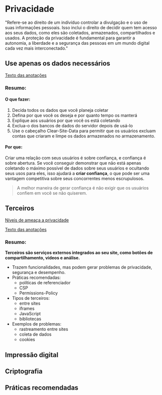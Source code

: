 # Privacidade
"Refere-se ao direito de um indivíduo controlar a divulgação e o uso de suas informações pessoais. Isso inclui o direito de decidir quem tem acesso aos seus dados, como eles são coletados, armazenados, compartilhados e usados. A proteção da privacidade é fundamental para garantir a autonomia, a liberdade e a segurança das pessoas em um mundo digital cada vez mais interconectado."

## Use apenas os dados necessários
[Texto das anotações](https://github.com/xzxjesse/seguranca_digital/blob/main/dev%20web/Use%20apenas%20os%20dados%20necess%C3%A1rios.md)

### Resumo:
#### O que fazer:

1. Decida todos os dados que você planeja coletar
2. Defina por que você os deseja e por quanto tempo os manterá
4. Explique aos usuários por que você os está coletando
5. Exclua-o dos bancos de dados do servidor depois de usá-lo
6. Use o cabeçalho Clear-Site-Data para permitir que os usuários excluam contas que criaram e limpe os dados armazenados no armazenamento.

#### Por que:
Criar uma relação com seus usuários é sobre confiança, e confiança é sobre abertura. Se você conseguir demonstrar que não está apenas coletando o máximo possível de dados sobre seus usuários e ocultando seus usos para eles, isso ajudará a **criar confiança**, o que pode ser uma vantagem competitiva sobre seus concorrentes menos escrupulosos.

> A melhor maneira de gerar confiança é não exigir que os usuários confiem em você se não quiserem.
## Terceiros

[Níveis de ameaça a privacidade](https://w3cping.github.io/privacy-threat-model/#high-level-threats)

[Texto das anotações](https://github.com/xzxjesse/seguranca_digital/blob/main/dev%20web/Terceiros.md)

### Resumo:

**Terceiros são serviços externos integrados ao seu site, como botões de compartilhamento, vídeos e análise.**

- Trazem funcionalidades, mas podem gerar problemas de privacidade, segurança e desempenho.
- Práticas recomendadas:
    - políticas de referenciador
    - CSP
    - Permissions-Policy
- Tipos de terceiros: 
    - entre sites
    - iframes
    - JavaScript
    - bibliotecas
- Exemplos de problemas: 
    - rastreamento entre sites
    - coleta de dados
    - cookies

## Impressão digital

## Criptografia

## Práticas recomendadas